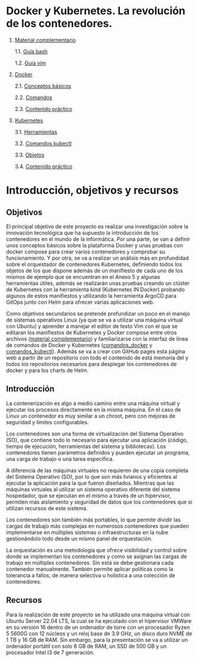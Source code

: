 # Docker y Kubernetes. La revolución de los contenedores. 

 1. [Material complementario](./Material_complementario/)

    1.1. [Guía bash](./Material_complementario/bash.md)

    1.2. [Guía vim](./Material_complementario/vim.md)
 
2. [Docker](./Docker/)

    2.1. [Conceptos básicos](./Docker/Conceptos.md)
    
    2.2. [Comandos](./Docker/comandos.md)

    2.3. [Contenido práctico](./Docker/ContenidoPractico.md)

3. [Kubernetes](./Kubernetes/)

    3.1. [Herramientas](./Kubernetes/Herramientas.md)

    3.2. [Comandos kubectl](./Kubernetes/Comandos_kubectl.md)

    3.3. [Objetos](./Kubernetes/Objetos.md)

    3.4. [Contenido práctico](./Kubernetes/ContenidoPractico.md)

# Introducción, objetivos y recursos
## Objetivos

El principal objetivo de este proyecto es realizar una investigación sobre la innovación tecnológica que ha supuesto la introducción de los contenedores en el mundo de la informática. Por una parte, se van a definir unos conceptos básicos sobre la plataforma Docker y unas pruebas con docker compose para crear varios contenedores y comprobar su funcionamiento. Y por otra, se va a realizar un análisis más en profundidad sobre el orquestador de contenedores Kubernetes, definiendo todos los objetos de los que dispone además de un manifiesto de cada uno de los mismos de ejemplo que se encuentran en el Anexo 5 y algunas herramientas útiles, además se realizarán unas pruebas creando un clúster de Kubernetes con la herramienta kind (Kubernetes IN Docker) probando algunos de estos manifiestos y utilizando la herramienta ArgoCD para GitOps junto con Helm para ofrecer varias aplicaciones web.

Como objetivos secundarios se pretende profundizar un poco en el manejo de sistemas operativos Linux (ya que se va a utilizar una máquina virtual con Ubuntu) y aprender a manejar el editor de texto Vim con el que se editaran los manifiestos de Kubernetes y Docker compose entre otros archivos ([material complementario](./Material_complementario/)) y familiarizarse con la interfaz de línea de comandos de Docker y Kubernetes ([comandos_docker](./Docker/comandos.md) y [comandos_kubectl](./Kubernetes/Comandos_kubectl.md)). Además se va a crear con GitHub pages esta página web a partir de un repositorio con todo el contenido de está memoria del y todos los repositorios necesarios para desplegar los contenedores de docker y para los charts de Helm.
## Introducción
La contenerización es algo a medio camino entre una máquina virtual y ejecutar los procesos directamente en la misma máquina. En el caso de Linux un contenedor es muy similar a un chroot, pero con mejoras de seguridad y límites configurables.

Los contenedores son una forma de virtualización del Sistema Operativo (SO), que contiene todo lo necesario para ejecutar una aplicación (código, tiempo de ejecución, herramientas del sistema y bibliotecas). Los contenedores tienen parámetros definidos y pueden ejecutar un programa, una carga de trabajo o una tarea específica.

A diferencia de las máquinas virtuales no requieren de una copia completa del Sistema Operativo (SO), por lo que son más livianos y eficientes al ejecutar la aplicación para la que fueron diseñados. Mientras que las máquinas virtuales al utilizar un sistema operativo diferente del sistema hospedador, que se ejecutan en el mismo a través de un hipervisor, permiten más aislamiento y seguridad de datos que los contenedores que si utilizan recursos de este sistema.

Los contenedores son también más portables, lo que permite dividir las cargas de trabajo más complejas en numerosos contenedores que pueden implementarse en múltiples sistemas o infraestructuras en la nube gestionándolo todo desde un mismo panel de orquestación.

La orquestación es una metodología que ofrece visibilidad y control sobre donde se implementan los contenedores y como se asignan las cargas de trabajo en múltiples contenedores. Sin está se debe gestionara cada contenedor manualmente. También permite aplicar políticas como la tolerancia a fallos, de manera selectiva u holística a una colección de contenedores.

## Recursos

Para la realización de este proyecto se ha utilizado una máquina virtual con Ubuntu Server 22.04 LTS, la cual se ha ejecutado con el hipervisor VMWare en su versión 16 dentro de un ordenador de torre con un procesador Ryzen 5 5600G con 12 núcleos y un reloj base de 3.9 GHz, un disco duro NVME de 1 TB y 16 GB de RAM. Sin embargo, para la presentación se va a utilizar un ordenador portátil con solo 8 GB de RAM, un SSD de 500 GB y un procesador Intel I3 de 7 generación.
 
